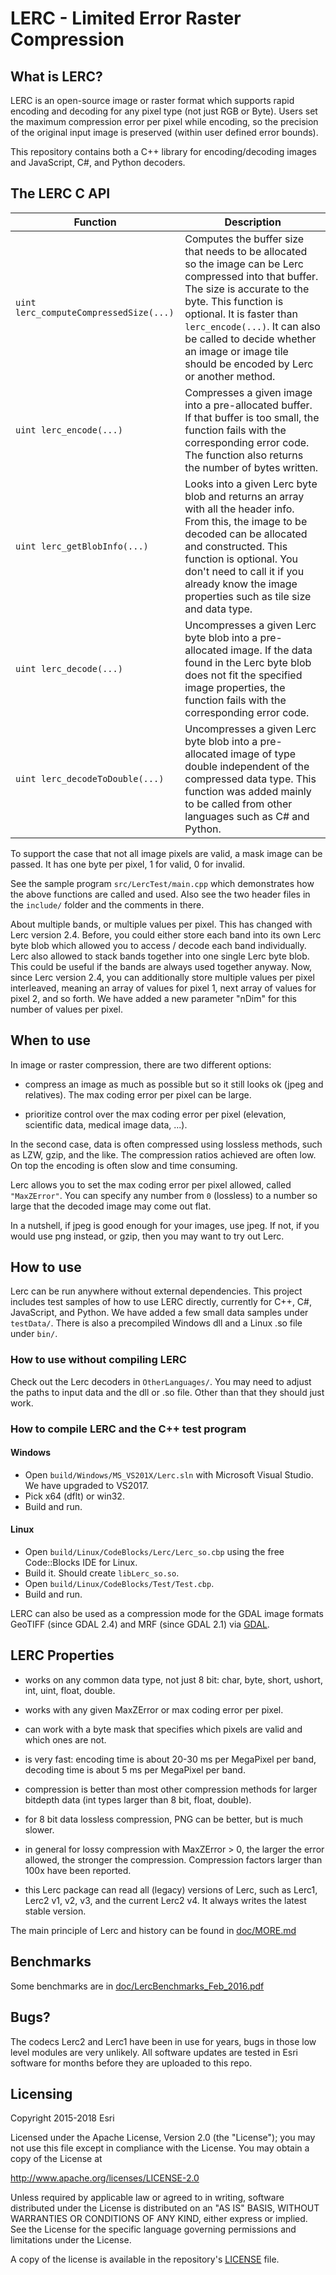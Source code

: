 # LERC - Limited Error Raster Compression

## What is LERC?

LERC is an open-source image or raster format which supports rapid encoding and decoding for any pixel type (not just RGB or Byte). Users set the maximum compression error per pixel while encoding, so the precision of the original input image is preserved (within user defined error bounds).

This repository contains both a C++ library for encoding/decoding images and JavaScript, C#, and Python decoders.

## The LERC C API

Function | Description
--- | ---
`uint lerc_computeCompressedSize(...)` | Computes the buffer size that needs to be allocated so the image can be Lerc compressed into that buffer. The size is accurate to the byte. This function is optional. It is faster than `lerc_encode(...)`. It can also be called to decide whether an image or image tile should be encoded by Lerc or another method.
`uint lerc_encode(...)` | Compresses a given image into a pre-allocated buffer. If that buffer is too small, the function fails with the corresponding error code. The function also returns the number of bytes written.
`uint lerc_getBlobInfo(...)` | Looks into a given Lerc byte blob and returns an array with all the header info. From this, the image to be decoded can be allocated and constructed. This function is optional. You don't need to call it if you already know the image properties such as tile size and data type.
`uint lerc_decode(...)` | Uncompresses a given Lerc byte blob into a pre-allocated image. If the data found in the Lerc byte blob does not fit the specified image properties, the function fails with the corresponding error code.
`uint lerc_decodeToDouble(...)` | Uncompresses a given Lerc byte blob into a pre-allocated image of type double independent of the compressed data type. This function was added mainly to be called from other languages such as C# and Python.

To support the case that not all image pixels are valid, a mask image can be passed. It has one byte per pixel, 1 for valid, 0 for invalid.

See the sample program `src/LercTest/main.cpp` which demonstrates how the above functions are called and used. Also see the two header files in the `include/` folder and the comments in there.

About multiple bands, or multiple values per pixel. This has changed with Lerc version 2.4. Before, you could either store each band into its own Lerc byte blob which allowed you to access / decode each band individually. Lerc also allowed to stack bands together into one single Lerc byte blob. This could be useful if the bands are always used together anyway. Now, since Lerc version 2.4, you can additionally store multiple values per pixel interleaved, meaning an array of values for pixel 1, next array of values for pixel 2, and so forth. We have added a new parameter "nDim" for this number of values per pixel.

## When to use

In image or raster compression, there are two different options:

- compress an image as much as possible but so it still looks ok
  (jpeg and relatives). The max coding error per pixel can be large.

- prioritize control over the max coding error per pixel (elevation,
  scientific data, medical image data, ...).

In the second case, data is often compressed using lossless methods, such as LZW, gzip, and the like. The compression ratios achieved are often low. On top the encoding is often slow and time consuming.

Lerc allows you to set the max coding error per pixel allowed, called `"MaxZError"`. You can specify any number from `0` (lossless) to a number so large that the decoded image may come out flat.

In a nutshell, if jpeg is good enough for your images, use jpeg. If not, if you would use png instead, or gzip, then you may want to try out Lerc.

## How to use

Lerc can be run anywhere without external dependencies. This project includes test samples of how to use LERC directly, currently for C++, C#, JavaScript, and Python. We have added a few small data samples under `testData/`. There is also a precompiled Windows dll and a Linux .so file under `bin/`.

### How to use without compiling LERC

Check out the Lerc decoders in `OtherLanguages/`. You may need to adjust the paths to input data and the dll or .so file. Other than that they should just work.

### How to compile LERC and the C++ test program

#### Windows

- Open `build/Windows/MS_VS201X/Lerc.sln` with Microsoft Visual Studio. We have upgraded to VS2017.
- Pick x64 (dflt) or win32.
- Build and run.

#### Linux

- Open `build/Linux/CodeBlocks/Lerc/Lerc_so.cbp` using the free Code::Blocks IDE for Linux.
- Build it. Should create `libLerc_so.so`.
- Open `build/Linux/CodeBlocks/Test/Test.cbp`.
- Build and run.

LERC can also be used as a compression mode for the GDAL image formats GeoTIFF (since GDAL 2.4) and MRF (since GDAL 2.1) via [GDAL](http://gdal.org).

## LERC Properties

- works on any common data type, not just 8 bit:
  char, byte, short, ushort, int, uint, float, double.

- works with any given MaxZError or max coding error per pixel.

- can work with a byte mask that specifies which pixels are valid
  and which ones are not.

- is very fast: encoding time is about 20-30 ms per MegaPixel per band, decoding time is about 5 ms per MegaPixel per band.

- compression is better than most other compression methods for
  larger bitdepth data (int types larger than 8 bit, float, double).

- for 8 bit data lossless compression, PNG can be better, but is
  much slower.

- in general for lossy compression with MaxZError > 0, the larger
  the error allowed, the stronger the compression.
  Compression factors larger than 100x have been reported.

- this Lerc package can read all (legacy) versions of Lerc, such as Lerc1, Lerc2 v1, v2, v3, and the current Lerc2 v4. It always writes the latest stable version.

The main principle of Lerc and history can be found in [doc/MORE.md](doc/MORE.md)

## Benchmarks

Some benchmarks are in
[doc/LercBenchmarks_Feb_2016.pdf](doc/LercBenchmarks_Feb_2016.pdf)

## Bugs?

The codecs Lerc2 and Lerc1 have been in use for years, bugs in those low level modules are very unlikely. All software updates are tested in Esri software for months before they are uploaded to this repo. 

## Licensing

Copyright 2015-2018 Esri

Licensed under the Apache License, Version 2.0 (the "License");
you may not use this file except in compliance with the License.
You may obtain a copy of the License at

http://www.apache.org/licenses/LICENSE-2.0

Unless required by applicable law or agreed to in writing, software distributed under the License is distributed on an "AS IS" BASIS, WITHOUT WARRANTIES OR CONDITIONS OF ANY KIND, either express or implied.
See the License for the specific language governing permissions and limitations under the License.

A copy of the license is available in the repository's [LICENSE](./LICENSE) file.

